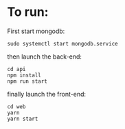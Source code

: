 # To run:

First start mongodb:
```
sudo systemctl start mongodb.service
```

then launch the back-end:
```
cd api
npm install
npm run start
```

finally launch the front-end:
```
cd web
yarn
yarn start
```
